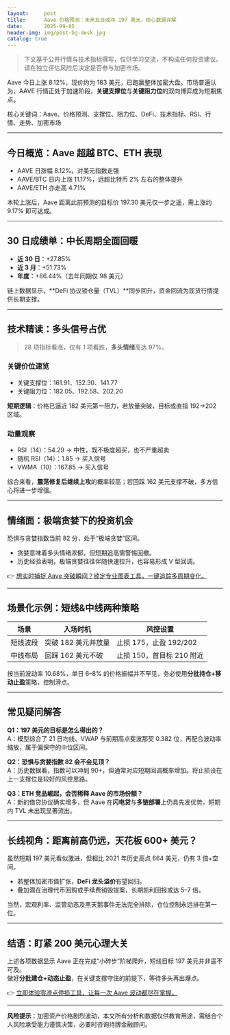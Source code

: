 ```yaml
---
layout:     post
title:      Aave 价格预测：未来五日或冲 197 美元，核心数据详解
date:       2025-09-05
header-img: img/post-bg-desk.jpg
catalog: true
---
```


> 下文基于公开行情与技术指标撰写，仅供学习交流，不构成任何投资建议。请在独立评估风险后决定是否参与加密市场。

Aave 今日上涨 8.12%，现价约为 183 美元，已跑赢整体加密大盘。市场普遍认为，AAVE 行情正处于加速阶段，**关键支撑位**与**关键阻力位**的双向博弈成为短期焦点。

核心关键词：Aave、价格预测、支撑位、阻力位、DeFi、技术指标、RSI、行情、走势、加密市场

---

## 今日概览：Aave 超越 BTC、ETH 表现

- AAVE 日涨幅 8.12%，对美元指数走强  
- AAVE/BTC 日内上涨 11.17%，远超比特币 2% 左右的整体提升  
- AAVE/ETH 亦走高 4.71%  

本轮上涨后，Aave 距离此前预测的目标价 197.30 美元仅一步之遥，需上涨约 9.17% 即可达成。

---

## 30 日成绩单：中长周期全面回暖

- **近 30 日**：+27.85%  
- **近 3 月**：+51.73%  
- **年度**：+86.44%（去年同期仅 98 美元）  

链上数据显示，**DeFi 协议锁仓量（TVL）**同步回升，资金回流为现货行情提供长期支撑。

---

## 技术精读：多头信号占优

> 28 项指标看涨，仅有 1 项看跌，**多头情绪**高达 97%。

### 关键价位速览

- 关键支撑位：161.91、152.30、141.77  
- 关键阻力位：182.05、192.58、202.20  

**短期逻辑**：价格已逼近 182 美元第一阻力，若放量突破，目标或直指 192→202 区域。

### 动量观察

- RSI（14）：54.29 → 中性，既不极度超买，也不严重超卖  
- 随机 RSI（14）：1.85 → 买入信号  
- VWMA（10）：167.85 → 买入信号  

综合来看，**震荡修复后继续上攻**的概率较高；若回踩 162 美元支撑不破，多方信心将进一步增强。

---

## 情绪面：极端贪婪下的投资机会

恐惧与贪婪指数当前 82 分，处于“极端贪婪”区间。  
- 贪婪意味着多头情绪浓郁，但短期追高需警惕回撤。  
- 历史经验表明，极端贪婪往往伴随快速拉升，也容易形成 V 型回调。  

👉 [想实时捕捉 Aave 突破瞬间？锁定专业图表工具，一键追踪多周期变化。](https://okxdog.com/)

---

## 场景化示例：短线&中线两种策略

| 场景 | 入场时机 | 风控设置 |
| --- | --- | --- |
| 短线波段 | 突破 182 美元并放量 | 止损 175，止盈 192/202 |
| 中线布局 | 回踩 162 美元不破 | 止损 150，首目标 210 附近 |

按当前波动率 10.68%，单日 6–8% 的价格振幅并不罕见，务必使用**分批持仓+移动止盈**策略，控制滑点。

---

## 常见疑问解答

**Q1：197 美元的目标是怎么得出的？**  
A：模型综合了 21 日均线、VWAP 与前期高点斐波那契 0.382 位，再配合波动率缩放，属于偏保守的中位区间。

**Q2：恐惧与贪婪指数 82 会不会见顶？**  
A：历史数据看，指数可以冲到 90+，但通常对应短期回调概率增加。将止损设在上一支撑位是较好的风控思路。

**Q3：ETH 竞品崛起，会否稀释 Aave 的市场份额？**  
A：新的借贷协议确实增多，但 Aave 在**闪电贷**与**多链部署**上仍具先发优势，短期内 TVL 未出现显著流出。

---

## 长线视角：距离前高仍远，天花板 600+ 美元？

虽然短期 197 美元看似激进，但相比 2021 年历史高点 664 美元，仍有 3 倍+空间。  
- 若整体加密市值扩张，**DeFi 龙头溢价**有望回归。  
- 叠加潜在治理代币回购或手续费销毁提案，长期凯利回报或达 5–7 倍。  

当然，宏观利率、监管动态及黑天鹅事件无法完全排除，仓位控制永远排在第一位。

---

## 结语：盯紧 200 美元心理大关

上述各项数据显示 Aave 正在完成“小碎步”阶梯爬升，短线目标 197 美元并非遥不可及。  
做好**分批建仓+动态止盈**，在关键支撑守住的前提下，等待多头再出爆点。

👉 [立即体验零滑点停损工具，让每一次 Aave 波动都尽在掌握。](https://okxdog.com/)

---

**风险提示**：加密资产价格剧烈波动，本文所有分析和数据仅供教育用途，需结合个人风险承受能力谨慎决策，必要时咨询持牌金融顾问。